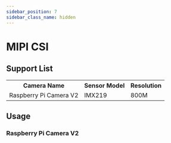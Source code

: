 ```yaml
---
sidebar_position: 7
sidebar_class_name: hidden
---
```


# MIPI CSI

## Support List

  <table>
    <tr>
      <th>Camera Name</th>
      <th>Sensor Model</th>
      <th>Resolution</th>
    </tr>
    <tr>
      <td>Raspberry Pi Camera V2</td>
      <td>IMX219</td>
      <td>800M</td>
    </tr>
  </table>

## Usage

### Raspberry Pi Camera V2
